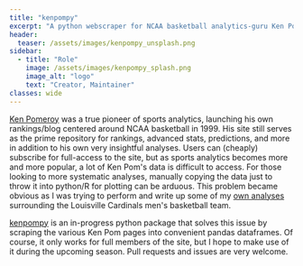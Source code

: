```yaml
---
title: "kenpompy"
excerpt: "A python webscraper for NCAA basketball analytics-guru Ken Pomeroy's site."
header:
  teaser: /assets/images/kenpompy_unsplash.png
sidebar:
  - title: "Role"
    image: /assets/images/kenpompy_splash.png
    image_alt: "logo"
    text: "Creator, Maintainer"
classes: wide
---
```


[Ken Pomeroy](https://kenpom.com/) was a true pioneer of sports analytics, launching his own rankings/blog centered around NCAA basketball in 1999. His site still serves as the prime repository for rankings, advanced stats, predictions, and more in addition to his own very insightful analyses. Users can (cheaply) subscribe for full-access to the site, but as sports analytics becomes more and more popular, a lot of Ken Pom's data is difficult to access. For those looking to more systematic analyses, manually copying the data just to throw it into python/R for plotting can be arduous. This problem became obvious as I was trying to perform and write up some of my [own analyses](https://github.com/j-andrews7/Cards-Data-Visualizations) surrounding the Louisville Cardinals men's basketball team.

[kenpompy](https://github.com/j-andrews7/kenpompy) is an in-progress python package that solves this issue by scraping the various Ken Pom pages into convenient pandas dataframes. Of course, it only works for full members of the site, but I hope to make use of it during the upcoming season. Pull requests and issues are very welcome.